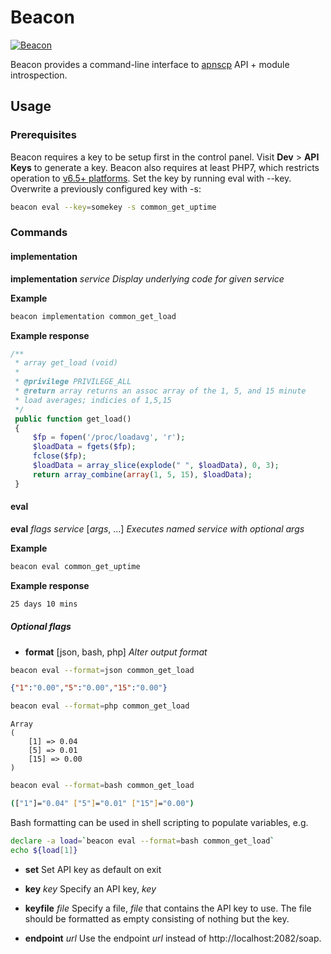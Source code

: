 # Beacon

[![Beacon](https://apisnetworks.com/images/beacon/beacon.png)](https://github.com/apisnetworks/beacon)

Beacon provides a command-line interface to [apnscp](https://github.com/apisnetworks/apnscp-modules) API + module introspection.

## Usage
### Prerequisites
Beacon requires a key to be setup first in the control panel. Visit **Dev** > **API Keys** to generate a key. Beacon also requires at least PHP7, which restricts operation to [v6.5+ platforms](https://kb.hostineer.com/platform/determining-platform-version/). Set the key by running eval with --key. Overwrite a previously configured key with -s:
```bash 
beacon eval --key=somekey -s common_get_uptime
```

### Commands
#### implementation
**implementation** *service*
*Display underlying code for given *service**

**Example**
```bash
beacon implementation common_get_load
```
**Example response**
```php 
/**
 * array get_load (void)
 *
 * @privilege PRIVILEGE_ALL
 * @return array returns an assoc array of the 1, 5, and 15 minute
 * load averages; indicies of 1,5,15
 */
 public function get_load()
 {
     $fp = fopen('/proc/loadavg', 'r');
     $loadData = fgets($fp);
     fclose($fp);
     $loadData = array_slice(explode(" ", $loadData), 0, 3);
     return array_combine(array(1, 5, 15), $loadData);
 }
```

#### eval
**eval** *flags* *service* [*args*, ...]
*Executes named service with optional *args**

**Example**
```bash
beacon eval common_get_uptime
```
**Example response**
```bash
25 days 10 mins
```

##### Optional flags
- **format** [json, bash, php]
*Alter output format*
```bash
beacon eval --format=json common_get_load
```
```json
{"1":"0.00","5":"0.00","15":"0.00"}
```

```bash
beacon eval --format=php common_get_load
```

```
Array
(
    [1] => 0.04
    [5] => 0.01
    [15] => 0.00
)
```

```bash
beacon eval --format=bash common_get_load
```
```bash
(["1"]="0.04" ["5"]="0.01" ["15"]="0.00")
```
Bash formatting can be used in shell scripting to populate variables, e.g.
```bash
declare -a load=`beacon eval --format=bash common_get_load`
echo ${load[1]}
```

- **set**
Set API key as default on exit

- **key** *key*
Specify an API key, *key*

- **keyfile** *file*
Specify a file, *file* that contains the API key to use. The file should be formatted as empty consisting of nothing but the key.

- **endpoint** *url*
Use the endpoint *url* instead of http://localhost:2082/soap.
